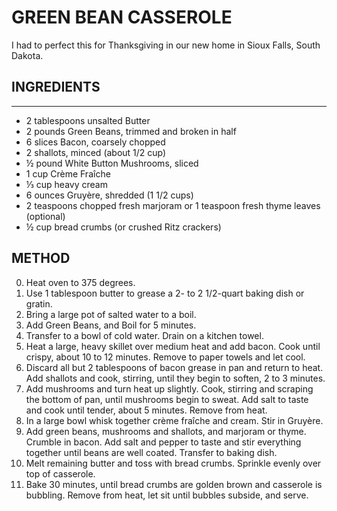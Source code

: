 # GREEN BEAN CASSEROLE

I had to perfect this for Thanksgiving in our new home in Sioux Falls, South Dakota. 

## INGREDIENTS
-----------
- 2 tablespoons unsalted Butter
- 2 pounds Green Beans, trimmed and broken in half
- 6 slices Bacon, coarsely chopped
- 2 shallots, minced (about 1/2 cup)
- ½ pound White Button Mushrooms, sliced
- 1 cup Crème Fraîche
- ⅓ cup heavy cream
- 6 ounces Gruyère, shredded (1 1/2 cups)
- 2 teaspoons chopped fresh marjoram or 1 teaspoon fresh thyme leaves (optional)
- ½ cup bread crumbs (or crushed Ritz crackers)

METHOD
------
 0. Heat oven to 375 degrees.
 1. Use 1 tablespoon butter to grease a 2- to 2 1/2-quart baking dish or gratin.
 2. Bring a large pot of salted water to a boil.
 3. Add Green Beans, and Boil for 5 minutes. 
 4. Transfer to a bowl of cold water. Drain on a kitchen towel.
 5. Heat a large, heavy skillet over medium heat and add bacon. Cook until crispy, about 10 to 12 minutes. Remove to paper towels and let cool.
 6. Discard all but 2 tablespoons of bacon grease in pan and return to heat. Add shallots and cook, stirring, until they begin to soften, 2 to 3 minutes.
 7. Add mushrooms and turn heat up slightly. Cook, stirring and scraping the bottom of pan, until mushrooms begin to sweat. Add salt to taste and cook until tender, about 5 minutes. Remove from heat.
 8. In a large bowl whisk together crème fraîche and cream. Stir in Gruyère.
 9. Add green beans, mushrooms and shallots, and marjoram or thyme. Crumble in bacon. Add salt and pepper to taste and stir everything together until beans are well coated. Transfer to baking dish.
 10. Melt remaining butter and toss with bread crumbs. Sprinkle evenly over top of casserole.
 11. Bake 30 minutes, until bread crumbs are golden brown and casserole is bubbling. Remove from heat, let sit until bubbles subside, and serve.
